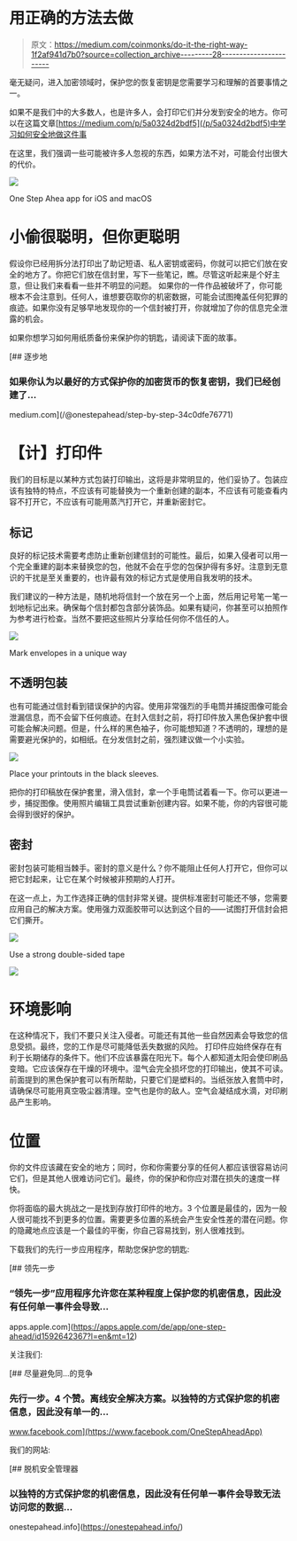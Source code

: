 # 用正确的方法去做

> 原文：<https://medium.com/coinmonks/do-it-the-right-way-1f2af941d7b0?source=collection_archive---------28----------------------->

毫无疑问，进入加密领域时，保护您的恢复密钥是您需要学习和理解的首要事情之一。

如果不是我们中的大多数人，也是许多人，会打印它们并分发到安全的地方。你可以在这篇文章[https://medium.com/p/5a0324d2bdf5](/p/5a0324d2bdf5)中学习如何安全地做这件事

在这里，我们强调一些可能被许多人忽视的东西，如果方法不对，可能会付出很大的代价。

[![](img/ad461562a645cf16bd10ee7397629be1.png)](https://apps.apple.com/de/app/one-step-ahead/id1592642367?l=en)

One Step Ahea app for iOS and macOS

# **小偷很聪明，但你更聪明**

假设你已经用拆分法打印出了助记短语、私人密钥或密码，你就可以把它们放在安全的地方了。你把它们放在信封里，写下一些笔记，瞧。尽管这听起来是个好主意，但让我们来看看一些并不明显的问题。
如果你的一件作品被破坏了，你可能根本不会注意到。任何人，谁想要窃取你的机密数据，可能会试图掩盖任何犯罪的痕迹。如果你没有足够早地发现你的一个信封被打开，你就增加了你的信息完全泄露的机会。

如果你想学习如何用纸质备份来保护你的钥匙，请阅读下面的故事。

[](/@onestepahead/step-by-step-34c0dfe76771) [## 逐步地

### 如果你认为以最好的方式保护你的加密货币的恢复密钥，我们已经创建了…

medium.com](/@onestepahead/step-by-step-34c0dfe76771) 

# 【计】打印件

我们的目标是以某种方式包装打印输出，这将是非常明显的，他们妥协了。包装应该有独特的特点，不应该有可能替换为一个重新创建的副本，不应该有可能查看内容不打开它，不应该有可能用蒸汽打开它，并重新密封它。

## 标记

良好的标记技术需要考虑防止重新创建信封的可能性。最后，如果入侵者可以用一个完全重建的副本来替换您的包，他就不会在乎您的包保护得有多好。注意到无意识的干扰是至关重要的，也许最有效的标记方式是使用自我发明的技术。

我们建议的一种方法是，随机地将信封一个放在另一个上面，然后用记号笔一笔一划地标记出来。确保每个信封都包含部分装饰品。如果有疑问，你甚至可以拍照作为参考进行检查。当然不要把这些照片分享给任何你不信任的人。

![](img/f1f4908515cbdf4583f3b151c0b855cb.png)

Mark envelopes in a unique way

## 不透明包装

也有可能通过信封看到错误保护的内容。使用非常强烈的手电筒并捕捉图像可能会泄漏信息，而不会留下任何痕迹。在封入信封之前，将打印件放入黑色保护套中很可能会解决问题。但是，什么样的黑色袖子，你可能想知道？不透明的，理想的是需要避光保护的，如相纸。在分发信封之前，强烈建议做一个小实验。

![](img/714836eb0a35be5d702d2c85c2c8e69c.png)

Place your printouts in the black sleeves.

把你的打印稿放在保护套里，滑入信封，拿一个手电筒试着看一下。你可以更进一步，捕捉图像。使用照片编辑工具尝试重新创建内容。如果不能，你的内容很可能会得到很好的保护。

## 密封

密封包装可能相当棘手。密封的意义是什么？你不能阻止任何人打开它，但你可以把它封起来，让它在某个时候被非预期的人打开。

在这一点上，为工作选择正确的信封非常关键。提供标准密封可能还不够，您需要应用自己的解决方案。使用强力双面胶带可以达到这个目的——试图打开信封会把它们撕开。

![](img/b7de0ce56690f24c4d0f2454dc694e0a.png)

Use a strong double-sided tape

![](img/73d33c3bd77abc4b16e27853f86b7972.png)

# **环境影响**

在这种情况下，我们不要只关注入侵者。可能还有其他一些自然因素会导致您的信息受损。最终，您的工作是尽可能降低丢失数据的风险。
打印件应始终保存在有利于长期储存的条件下。他们不应该暴露在阳光下。每个人都知道太阳会使印刷品变暗。它应该保存在干燥的环境中。湿气会完全损坏您的打印输出，使其不可读。前面提到的黑色保护套可以有所帮助，只要它们是塑料的。当纸张放入套筒中时，请确保尽可能用真空吸尘器清理。空气也是你的敌人。空气会凝结成水滴，对印刷品产生影响。

# 位置

你的文件应该藏在安全的地方；同时，你和你需要分享的任何人都应该很容易访问它们，但是其他人很难访问它们。最终，你的保护和你应对潜在损失的速度一样快。

你将面临的最大挑战之一是找到存放打印件的地方。3 个位置是最佳的，因为一般人很可能找不到更多的位置。需要更多位置的系统会产生安全性差的潜在问题。你的隐藏地点应该是一个最佳的平衡，你自己容易找到，别人很难找到。

下载我们的先行一步应用程序，帮助您保护您的钥匙:

[](https://apps.apple.com/de/app/one-step-ahead/id1592642367?l=en&mt=12) [## 领先一步

### “领先一步”应用程序允许您在某种程度上保护您的机密信息，因此没有任何单一事件会导致…

apps.apple.com](https://apps.apple.com/de/app/one-step-ahead/id1592642367?l=en&mt=12) 

关注我们:

[](https://www.facebook.com/OneStepAheadApp) [## 尽量避免同…的竞争

### 先行一步。4 个赞。离线安全解决方案。以独特的方式保护您的机密信息，因此没有单一的…

www.facebook.com](https://www.facebook.com/OneStepAheadApp) 

我们的网站:

[](https://onestepahead.info/) [## 脱机安全管理器

### 以独特的方式保护您的机密信息，因此没有任何单一事件会导致无法访问您的数据…

onestepahead.info](https://onestepahead.info/)